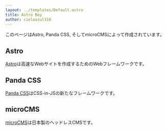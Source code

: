 ```yaml
---
layout: ../templates/Default.astro
title: Astro Boy
author: cieloazul310
---
```


このページはAstro, Panda CSS, そしてmicroCMSによって作成されています。

## Astro

[Astro]は高速なWebサイトを作成するためのWebフレームワークです。

## Panda CSS

[Panda CSS]はCSS-in-JSの新たなフレームワークです。

## microCMS

[microCMS]は日本製のヘッドレスCMSです。

[Astro]: https://astro.build/
[Panda CSS]: https://panda-css.com/
[microCMS]: https://microcms.io/

